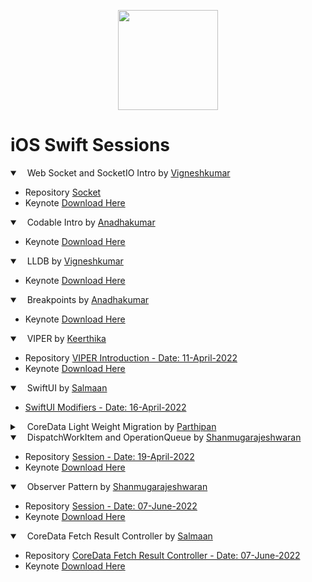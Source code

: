 <p align="center">
  <img height="160" src="https://d2908q01vomqb2.cloudfront.net/0716d9708d321ffb6a00818614779e779925365c/2021/08/26/swift.png" />
</p>

# iOS Swift Sessions

<details open>
<summary> &nbsp;&nbsp; Web Socket and SocketIO Intro by <a href="#">Vigneshkumar</a></summary>

  - Repository [Socket](https://github.com/Vigneshkumarzx/SocketIoExmaple)
  - Keynote [Download Here](https://github.com/Vigneshkumarzx/SocketIoExmaple/blob/main/SocketIoExmaple/Keynote/socket%20.key)
</details>

<details open>
<summary> &nbsp;&nbsp; Codable Intro by <a href="https://github.com/Anandhajs">Anadhakumar</a></summary>

  - Keynote [Download Here](/resources/codable_intro.key)
</details>

<details open>
<summary> &nbsp;&nbsp; LLDB by <a href="https://github.com/Vigneshkumarzx">Vigneshkumar</a></summary>

  - Keynote [Download Here](/resources/LLDB_intro.key)
</details>

<details open>
<summary> &nbsp;&nbsp; Breakpoints by <a href="https://github.com/Anandhajs">Anadhakumar</a></summary>

  - Keynote [Download Here](/resources/BreakPoints_Intro.key)
</details>

<details open>
<summary> &nbsp;&nbsp; VIPER by <a href="https://github.com/Keerthi-Sparkout">Keerthika</a></summary>

- Repository [VIPER Introduction - Date: 11-April-2022](#)
- Keynote [Download Here](/resources/VIPER_Design_Pattern.key)
</details>

<details open>
<summary> &nbsp;&nbsp; SwiftUI by <a href="https://github.com/mohamed-salman-7">Salmaan</a></summary>

- [SwiftUI Modifiers - Date: 16-April-2022](#)
</details>

<details>
<summary> &nbsp;&nbsp; CoreData Light Weight Migration by <a href="https://github.com/Parthipan-Sparkout">Parthipan</a></summary>

- [Session - Date: 18-April-2022](#)
</details>

<details open>
<summary> &nbsp;&nbsp; DispatchWorkItem and OperationQueue by <a href="https://github.com/shanmugam105">Shanmugarajeshwaran</a></summary>

-  Repository [Session - Date: 19-April-2022](https://github.com/shanmugam105/DispatchWorkItem-Example)
-  Keynote [Download Here](/resources/DispatchWorkItem_and_OperationQueue.key)
</details>

<details open>
<summary> &nbsp;&nbsp; Observer Pattern by <a href="https://github.com/shanmugam105">Shanmugarajeshwaran</a></summary>

-  Repository [Session - Date: 07-June-2022](https://github.com/shanmugam105/Behavioral-Design-Patterns)
-  Keynote [Download Here](/resources/Observer_Pattern.key)
</details>

<details open>
<summary> &nbsp;&nbsp; CoreData Fetch Result Controller by <a href="https://github.com/mohamed-salman-7">Salmaan</a></summary>

- Repository [CoreData Fetch Result Controller - Date: 07-June-2022](https://github.com/mohamed-salman-7/Core_data_Fetch_Result_controller)
-  Keynote [Download Here](/resources/CoreDataFetchResultController/CoreData_Fetch_result_controller.key)
</details>
